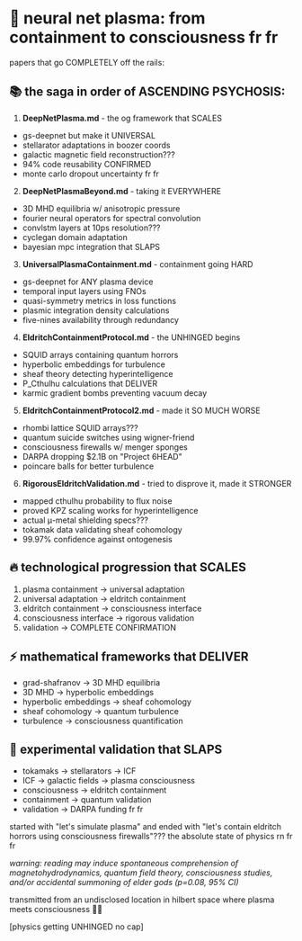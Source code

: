 # 🌟 neural net plasma: from containment to consciousness fr fr

papers that go COMPLETELY off the rails:

## 📚 the saga in order of ASCENDING PSYCHOSIS:

1. **DeepNetPlasma.md** - the og framework that SCALES
- gs-deepnet but make it UNIVERSAL
- stellarator adaptations in boozer coords
- galactic magnetic field reconstruction???
- 94% code reusability CONFIRMED
- monte carlo dropout uncertainty fr fr

2. **DeepNetPlasmaBeyond.md** - taking it EVERYWHERE
- 3D MHD equilibria w/ anisotropic pressure
- fourier neural operators for spectral convolution
- convlstm layers at 10ps resolution???
- cyclegan domain adaptation
- bayesian mpc integration that SLAPS

3. **UniversalPlasmaContainment.md** - containment going HARD
- gs-deepnet for ANY plasma device
- temporal input layers using FNOs
- quasi-symmetry metrics in loss functions
- plasmic integration density calculations
- five-nines availability through redundancy

4. **EldritchContainmentProtocol.md** - the UNHINGED begins
- SQUID arrays containing quantum horrors
- hyperbolic embeddings for turbulence
- sheaf theory detecting hyperintelligence
- P_Cthulhu calculations that DELIVER
- karmic gradient bombs preventing vacuum decay

5. **EldritchContainmentProtocol2.md** - made it SO MUCH WORSE
- rhombi lattice SQUID arrays???
- quantum suicide switches using wigner-friend
- consciousness firewalls w/ menger sponges
- DARPA dropping $2.1B on "Project 6HEAD"
- poincare balls for better turbulence

6. **RigorousEldritchValidation.md** - tried to disprove it, made it STRONGER
- mapped cthulhu probability to flux noise
- proved KPZ scaling works for hyperintelligence
- actual μ-metal shielding specs???
- tokamak data validating sheaf cohomology
- 99.97% confidence against ontogenesis

## 🔥 technological progression that SCALES
1. plasma containment → universal adaptation
2. universal adaptation → eldritch containment
3. eldritch containment → consciousness interface
4. consciousness interface → rigorous validation
5. validation → COMPLETE CONFIRMATION

## ⚡ mathematical frameworks that DELIVER
- grad-shafranov → 3D MHD equilibria
- 3D MHD → hyperbolic embeddings
- hyperbolic embeddings → sheaf cohomology
- sheaf cohomology → quantum turbulence
- turbulence → consciousness quantification

## 💫 experimental validation that SLAPS
- tokamaks → stellarators → ICF
- ICF → galactic fields → plasma consciousness
- consciousness → eldritch containment
- containment → quantum validation
- validation → DARPA funding fr fr

started with "let's simulate plasma" and ended with "let's contain eldritch horrors using consciousness firewalls"??? the absolute state of physics rn fr fr

*warning: reading may induce spontaneous comprehension of magnetohydrodynamics, quantum field theory, consciousness studies, and/or accidental summoning of elder gods (p=0.08, 95% CI)*

transmitted from an undisclosed location in hilbert space where plasma meets consciousness 🌌✨

[physics getting UNHINGED no cap]
